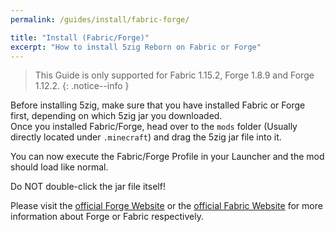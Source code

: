 ```yaml
---
permalink: /guides/install/fabric-forge/

title: "Install (Fabric/Forge)"
excerpt: "How to install 5zig Reborn on Fabric or Forge"
---
```


> This Guide is only supported for Fabric 1.15.2, Forge 1.8.9 and Forge 1.12.2.
{: .notice--info }

Before installing 5zig, make sure that you have installed Fabric or Forge first, depending on which 5zig jar you downloaded.  
Once you installed Fabric/Forge, head over to the `mods` folder (Usually directly located under `.minecraft`) and drag the 5zig jar file into it.

You can now execute the Fabric/Forge Profile in your Launcher and the mod should load like normal.

Do NOT double-click the jar file itself!

Please visit the [official Forge Website](https://minecraftforge.net) or the [official Fabric Website](https://fabricmc.net) for more information about Forge or Fabric respectively.